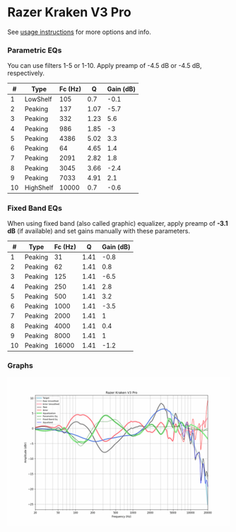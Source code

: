 # Razer Kraken V3 Pro
See [usage instructions](https://github.com/jaakkopasanen/AutoEq#usage) for more options and info.

### Parametric EQs
You can use filters 1-5 or 1-10. Apply preamp of -4.5 dB or -4.5 dB, respectively.

|   # | Type      |   Fc (Hz) |    Q |   Gain (dB) |
|-----|-----------|-----------|------|-------------|
|   1 | LowShelf  |       105 | 0.7  |        -0.1 |
|   2 | Peaking   |       137 | 1.07 |        -5.7 |
|   3 | Peaking   |       332 | 1.23 |         5.6 |
|   4 | Peaking   |       986 | 1.85 |        -3   |
|   5 | Peaking   |      4386 | 5.02 |         3.3 |
|   6 | Peaking   |        64 | 4.65 |         1.4 |
|   7 | Peaking   |      2091 | 2.82 |         1.8 |
|   8 | Peaking   |      3045 | 3.66 |        -2.4 |
|   9 | Peaking   |      7033 | 4.91 |         2.1 |
|  10 | HighShelf |     10000 | 0.7  |        -0.6 |

### Fixed Band EQs
When using fixed band (also called graphic) equalizer, apply preamp of **-3.1 dB** (if available) and set gains manually with these parameters.

|   # | Type    |   Fc (Hz) |    Q |   Gain (dB) |
|-----|---------|-----------|------|-------------|
|   1 | Peaking |        31 | 1.41 |        -0.8 |
|   2 | Peaking |        62 | 1.41 |         0.8 |
|   3 | Peaking |       125 | 1.41 |        -6.5 |
|   4 | Peaking |       250 | 1.41 |         2.8 |
|   5 | Peaking |       500 | 1.41 |         3.2 |
|   6 | Peaking |      1000 | 1.41 |        -3.5 |
|   7 | Peaking |      2000 | 1.41 |         1   |
|   8 | Peaking |      4000 | 1.41 |         0.4 |
|   9 | Peaking |      8000 | 1.41 |         1   |
|  10 | Peaking |     16000 | 1.41 |        -1.2 |

### Graphs
![](./Razer%20Kraken%20V3%20Pro.png)
